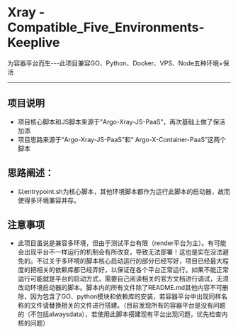 # Xray - Compatible_Five_Environments-Keeplive

为容器平台而生---此项目兼容GO、Python、Docker、VPS、Node五种环境+保活

***

## 项目说明
*  项目核心脚本和JS脚本来源于"Argo-Xray-JS-PaaS"，再次基础上做了保活加添
* 项目思路来源于“Argo-Xray-JS-PaaS”和“ Argo-X-Container-PaaS”这两个脚本

## 思路阐述：
* 以entrypoint.sh为核心脚本，其他环境脚本都作为运行此脚本的启动器，故而使得多环境兼容并存。

## 注意事项
* 此项目虽说是兼容多环境，但由于测试平台有限（render平台为主）。有可能会出现平台不一样运行的机制会有所改变，导致无法部署！这也是实在没法避免的。不过关于多环境的脚本核心启动运行的部分已经写好，项目已经最大程度的把相关的依赖库都已经弄好，以保证在各个平台正常运行。如果不能正常运行可能就是平台的启动方式，需要自己阅读相关的官方文档进行调试，无须改动环境启动器的脚本。脚本内的所有文件除了README.md其他内容不可删除，因为包含了GO、python模块和依赖库的安装，若容器平台中出现同样名称的文件请替换相关的文件进行搭建。（目前发现所有的容器平台是没有问题的（不包括alwaysdata），若使用此脚本搭建现有平台出现问题，优先检查内核的问题）
